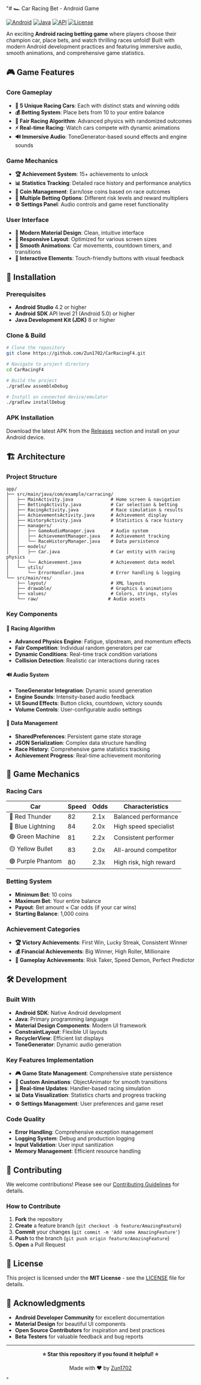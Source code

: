 "# 🏎️ Car Racing Bet - Android Game

[![Android](https://img.shields.io/badge/Platform-Android-green.svg)](https://developer.android.com)
[![Java](https://img.shields.io/badge/Language-Java-orange.svg)](https://www.java.com)
[![API](https://img.shields.io/badge/API-21%2B-brightgreen.svg)](https://android-arsenal.com/api?level=21)
[![License](https://img.shields.io/badge/License-MIT-blue.svg)](LICENSE)

An exciting **Android racing betting game** where players choose their champion car, place bets, and watch thrilling races unfold! Built with modern Android development practices and featuring immersive audio, smooth animations, and comprehensive game statistics.

## 🎮 Game Features

### Core Gameplay
- **🏁 5 Unique Racing Cars**: Each with distinct stats and winning odds
- **💰 Betting System**: Place bets from 10 to your entire balance
- **🎲 Fair Racing Algorithm**: Advanced physics with randomized outcomes
- **⚡ Real-time Racing**: Watch cars compete with dynamic animations
- **🔊 Immersive Audio**: ToneGenerator-based sound effects and engine sounds

### Game Mechanics
- **🏆 Achievement System**: 15+ achievements to unlock
- **📊 Statistics Tracking**: Detailed race history and performance analytics
- **💎 Coin Management**: Earn/lose coins based on race outcomes
- **🎯 Multiple Betting Options**: Different risk levels and reward multipliers
- **⚙️ Settings Panel**: Audio controls and game reset functionality

### User Interface
- **🌟 Modern Material Design**: Clean, intuitive interface
- **📱 Responsive Layout**: Optimized for various screen sizes
- **🎨 Smooth Animations**: Car movements, countdown timers, and transitions
- **🔄 Interactive Elements**: Touch-friendly buttons with visual feedback

## 🚀 Installation

### Prerequisites
- **Android Studio** 4.2 or higher
- **Android SDK** API level 21 (Android 5.0) or higher
- **Java Development Kit (JDK)** 8 or higher

### Clone & Build
```bash
# Clone the repository
git clone https://github.com/Zun1702/CarRacingF4.git

# Navigate to project directory
cd CarRacingF4

# Build the project
./gradlew assembleDebug

# Install on connected device/emulator
./gradlew installDebug
```

### APK Installation
Download the latest APK from the [Releases](https://github.com/Zun1702/CarRacingF4/releases) section and install on your Android device.

## 🏗️ Architecture

### Project Structure
```
app/
├── src/main/java/com/example/carracing/
│   ├── MainActivity.java              # Home screen & navigation
│   ├── BettingActivity.java           # Car selection & betting
│   ├── RacingActivity.java            # Race simulation & results
│   ├── AchievementsActivity.java      # Achievement display
│   ├── HistoryActivity.java           # Statistics & race history
│   ├── managers/
│   │   ├── GameAudioManager.java      # Audio system
│   │   ├── AchievementManager.java    # Achievement tracking
│   │   └── RaceHistoryManager.java    # Data persistence
│   ├── models/
│   │   ├── Car.java                   # Car entity with racing physics
│   │   └── Achievement.java           # Achievement data model
│   └── utils/
│       └── ErrorHandler.java          # Error handling & logging
└── src/main/res/
    ├── layout/                        # XML layouts
    ├── drawable/                      # Graphics & animations
    ├── values/                        # Colors, strings, styles
    └── raw/                          # Audio assets
```

### Key Components

#### 🎯 Racing Algorithm
- **Advanced Physics Engine**: Fatigue, slipstream, and momentum effects
- **Fair Competition**: Individual random generators per car
- **Dynamic Conditions**: Real-time track condition variations
- **Collision Detection**: Realistic car interactions during races

#### 🔊 Audio System
- **ToneGenerator Integration**: Dynamic sound generation
- **Engine Sounds**: Intensity-based audio feedback
- **UI Sound Effects**: Button clicks, countdown, victory sounds
- **Volume Controls**: User-configurable audio settings

#### 💾 Data Management
- **SharedPreferences**: Persistent game state storage
- **JSON Serialization**: Complex data structure handling
- **Race History**: Comprehensive game statistics tracking
- **Achievement Progress**: Real-time achievement monitoring

## 🎲 Game Mechanics

### Racing Cars
| Car | Speed | Odds | Characteristics |
|-----|-------|------|----------------|
| 🔴 Red Thunder | 82 | 2.1x | Balanced performance |
| 🔵 Blue Lightning | 84 | 2.0x | High speed specialist |
| 🟢 Green Machine | 81 | 2.2x | Consistent performer |
| 🟡 Yellow Bullet | 83 | 2.0x | All-around competitor |
| 🟣 Purple Phantom | 80 | 2.3x | High risk, high reward |

### Betting System
- **Minimum Bet**: 10 coins
- **Maximum Bet**: Your entire balance
- **Payout**: Bet amount × Car odds (if your car wins)
- **Starting Balance**: 1,000 coins

### Achievement Categories
- **🏆 Victory Achievements**: First Win, Lucky Streak, Consistent Winner
- **💰 Financial Achievements**: Big Winner, High Roller, Millionaire
- **🎯 Gameplay Achievements**: Risk Taker, Speed Demon, Perfect Predictor

## 🛠️ Development

### Built With
- **Android SDK**: Native Android development
- **Java**: Primary programming language
- **Material Design Components**: Modern UI framework
- **ConstraintLayout**: Flexible UI layouts
- **RecyclerView**: Efficient list displays
- **ToneGenerator**: Dynamic audio generation

### Key Features Implementation
- **🎮 Game State Management**: Comprehensive state persistence
- **🎨 Custom Animations**: ObjectAnimator for smooth transitions
- **🔄 Real-time Updates**: Handler-based racing simulation
- **📊 Data Visualization**: Statistics charts and progress tracking
- **⚙️ Settings Management**: User preferences and game reset

### Code Quality
- **Error Handling**: Comprehensive exception management
- **Logging System**: Debug and production logging
- **Input Validation**: User input sanitization
- **Memory Management**: Efficient resource handling

## 🤝 Contributing

We welcome contributions! Please see our [Contributing Guidelines](CONTRIBUTING.md) for details.

### How to Contribute
1. **Fork** the repository
2. **Create** a feature branch (`git checkout -b feature/AmazingFeature`)
3. **Commit** your changes (`git commit -m 'Add some AmazingFeature'`)
4. **Push** to the branch (`git push origin feature/AmazingFeature`)
5. **Open** a Pull Request

## 📄 License

This project is licensed under the **MIT License** - see the [LICENSE](LICENSE) file for details.

## 🙏 Acknowledgments

- **Android Developer Community** for excellent documentation
- **Material Design** for beautiful UI components
- **Open Source Contributors** for inspiration and best practices
- **Beta Testers** for valuable feedback and bug reports

---

<div align="center">

**⭐ Star this repository if you found it helpful! ⭐**

Made with ❤️ by [Zun1702](https://github.com/Zun1702)

</div>
" 
